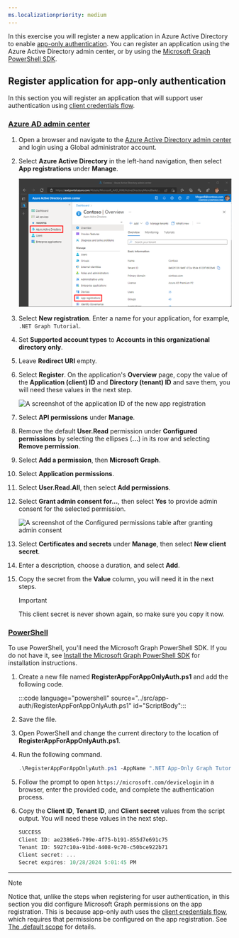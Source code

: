 ```yaml
---
ms.localizationpriority: medium
---
```


<!-- markdownlint-disable MD041 MD051 -->

In this exercise you will register a new application in Azure Active Directory to enable [app-only authentication](/graph/auth-v2-service). You can register an application using the Azure Active Directory admin center, or by using the [Microsoft Graph PowerShell SDK](/graph/powershell/get-started).

## Register application for app-only authentication

In this section you will register an application that will support user authentication using [client credentials flow](/azure/active-directory/develop/v2-oauth2-client-creds-grant-flow).

### [Azure AD admin center](#tab/aad)

1. Open a browser and navigate to the [Azure Active Directory admin center](https://aad.portal.azure.com) and login using a Global administrator account.

1. Select **Azure Active Directory** in the left-hand navigation, then select **App registrations** under **Manage**.

    ![A screenshot of the App registrations ](../../../images/aad-portal-app-registrations.png)

1. Select **New registration**. Enter a name for your application, for example, `.NET Graph Tutorial`.

1. Set **Supported account types** to **Accounts in this organizational directory only**.

1. Leave **Redirect URI** empty.

1. Select **Register**. On the application's **Overview** page, copy the value of the **Application (client) ID** and **Directory (tenant) ID** and save them, you will need these values in the next step.

    ![A screenshot of the application ID of the new app registration](../../images/dotnet/aad-application-id.png)

1. Select **API permissions** under **Manage**.

1. Remove the default **User.Read** permission under **Configured permissions** by selecting the ellipses (**...**) in its row and selecting **Remove permission**.

1. Select **Add a permission**, then **Microsoft Graph**.

1. Select **Application permissions**.

1. Select **User.Read.All**, then select **Add permissions**.

1. Select **Grant admin consent for...**, then select **Yes** to provide admin consent for the selected permission.

    ![A screenshot of the Configured permissions table after granting admin consent](../../images/aad-configured-permissions.png)

1. Select **Certificates and secrets** under **Manage**, then select **New client secret**.

1. Enter a description, choose a duration, and select **Add**.

1. Copy the secret from the **Value** column, you will need it in the next steps.

    > [!IMPORTANT]
    > This client secret is never shown again, so make sure you copy it now.

### [PowerShell](#tab/powershell)

To use PowerShell, you'll need the Microsoft Graph PowerShell SDK. If you do not have it, see [Install the Microsoft Graph PowerShell SDK](/graph/powershell/installation) for installation instructions.

1. Create a new file named **RegisterAppForAppOnlyAuth.ps1** and add the following code.

    :::code language="powershell" source="../src/app-auth/RegisterAppForAppOnlyAuth.ps1" id="ScriptBody":::

1. Save the file.

1. Open PowerShell and change the current directory to the location of **RegisterAppForAppOnlyAuth.ps1**.

1. Run the following command.

    ```powershell
    .\RegisterAppForAppOnlyAuth.ps1 -AppName ".NET App-Only Graph Tutorial" -GraphScopes "User.Read.All"
    ```

1. Follow the prompt to open `https://microsoft.com/devicelogin` in a browser, enter the provided code, and complete the authentication process.

1. Copy the **Client ID**, **Tenant ID**, and **Client secret** values from the script output. You will need these values in the next step.

    ```powershell
    SUCCESS
    Client ID: ae2386e6-799e-4f75-b191-855d7e691c75
    Tenant ID: 5927c10a-91bd-4408-9c70-c50bce922b71
    Client secret: ...
    Secret expires: 10/28/2024 5:01:45 PM
    ```

---

> [!NOTE]
> Notice that, unlike the steps when registering for user authentication, in this section you did configure Microsoft Graph permissions on the app registration. This is because app-only auth uses the [client credentials flow](/azure/active-directory/develop/v2-oauth2-client-creds-grant-flow), which requires that permissions be configured on the app registration. See [The .default scope](/azure/active-directory/develop/v2-permissions-and-consent#the-default-scope) for details.
